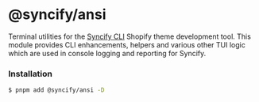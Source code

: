 # @syncify/ansi

Terminal utilities for the [Syncify CLI](https://syncify.sh) Shopify theme development tool. This module provides CLI enhancements, helpers and various other TUI logic which are used in console logging and reporting for Syncify.

### Installation

```bash
$ pnpm add @syncify/ansi -D
```
